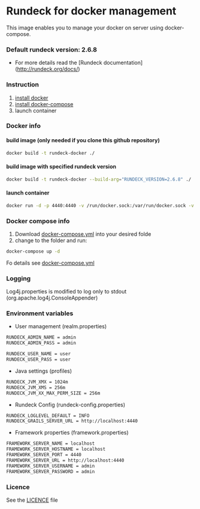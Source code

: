 Rundeck for docker management
=============================
This image enables you to manage your docker on server using docker-compose.

### Default rundeck version: 2.6.8
* For more details read the [Rundeck documentation] (http://rundeck.org/docs/)

### Instruction
1. [install docker](https://docs.docker.com/engine/installation/)
2. [install docker-compose](https://docs.docker.com/compose/install/)
3. launch container

### Docker info
#### build image (only needed if you clone this github repository)
```bash
docker build -t rundeck-docker ./
```
#### build image with specified rundeck version
```bash
docker build -t rundeck-docker --build-arg="RUNDECK_VERSION=2.6.8" ./
```
#### launch container
```bash
docker run -d -p 4440:4440 -v /run/docker.sock:/var/run/docker.sock -v /tmp/rundeck/var/rundeck:/var/rundeck -v /tmp/rundeck/var/lib/rundeck/var:/var/lib/rundeck/var -v /tmp/rundeck/var/lib/rundeck/logs:/var/lib/rundeck/logs --name rundeck-docker imaghonet/rundeck-docker
```

### Docker compose info
1. Download [docker-compose.yml](https://github.com/imaghonet/rundeck-docker/blob/master/docker-compose.yml) into your desired folde
2. change to the folder and run:
```bash
docker-compose up -d
```
Fo details see [docker-compose.yml](https://github.com/imaghonet/rundeck-docker/blob/master/docker-compose.yml)


### Logging
Log4j.properties is modified to log only to stdout (org.apache.log4j.ConsoleAppender)

### Environment variables

* User management (realm.properties)
```bash
RUNDECK_ADMIN_NAME = admin
RUNDECK_ADMIN_PASS = admin

RUNDECK_USER_NAME = user
RUNDECK_USER_PASS = user
```

* Java settings (profiles)
```bash
RUNDECK_JVM_XMX = 1024m 
RUNDECK_JVM_XMS = 256m 
RUNDECK_JVM_XX_MAX_PERM_SIZE = 256m
```

* Rundeck Config (rundeck-config.properties)
```bash
RUNDECK_LOGLEVEL_DEFAULT = INFO
RUNDECK_GRAILS_SERVER_URL = http://localhost:4440
```

* Framework properties (framework.properties)
```bash
FRAMEWORK_SERVER_NAME = localhost
FRAMEWORK_SERVER_HOSTNAME = localhost
FRAMEWORK_SERVER_PORT = 4440
FRAMEWORK_SERVER_URL = http://localhost:4440
FRAMEWORK_SERVER_USERNAME = admin
FRAMEWORK_SERVER_PASSWORD = admin
```

### Licence
See the [LICENCE](https://github.com/imaghonet/rundeck-docker/blob/master/LICENCE) file